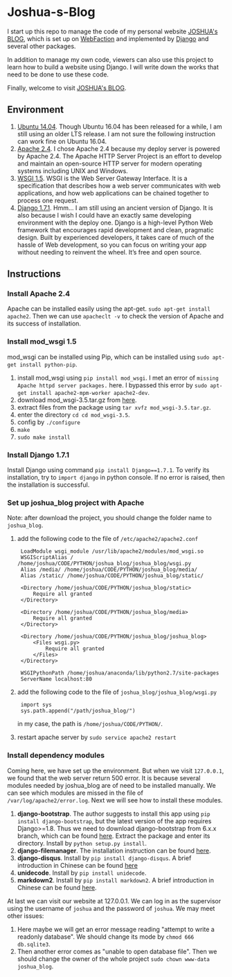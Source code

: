 # Joshua-s-Blog

I start up this repo to manage the code of my personal website [JOSHUA's BLOG](http://joshua881228.webfactional.com), which is set up on [WebFaction](https://www.webfaction.com/) and implemented by [Django](https://www.djangoproject.com/) and several other packages.

In addition to manage my own code, viewers can also use this project to learn how to build a website using Django. I will write down the works that need to be done to use these code.

Finally, welcome to visit [JOSHUA's BLOG](http://joshua881228.webfactional.com).

## Environment

1. [Ubuntu 14.04](http://www.ubuntu.com/). Though Ubuntu 16.04 has been released for a while, I am still using an older LTS release. I am not sure the following instruction can work fine on Ubuntu 16.04.
2. [Apache 2.4](http://httpd.apache.org/). I chose Apache 2.4 because my deploy server is powered by Apache 2.4. The Apache HTTP Server Project is an effort to develop and maintain an open-source HTTP server for modern operating systems including UNIX and Windows. 
3. [WSGI 1.5](http://wsgi.readthedocs.io/en/latest/index.html). WSGI is the Web Server Gateway Interface. It is a specification that describes how a web server communicates with web applications, and how web applications can be chained together to process one request.
4. [Django 1.7.1](https://www.djangoproject.com/). Hmm... I am still using an ancient version of Django. It is also because I wish I could have an exactly same developing environment with the deploy one. Django is a high-level Python Web framework that encourages rapid development and clean, pragmatic design. Built by experienced developers, it takes care of much of the hassle of Web development, so you can focus on writing your app without needing to reinvent the wheel. It’s free and open source. 

## Instructions

### Install Apache 2.4

Apache can be installed easily using the apt-get. `sudo apt-get install apache2`. Then we can use `apacheclt -v` to check the version of Apache and its success of installation.

### Install mod_wsgi 1.5
    
mod_wsgi can be installed using Pip, which can be installed using `sudo apt-get install python-pip`.

1. install mod_wsgi using `pip install mod_wsgi`. I met an error of `missing Apache httpd server packages.` here. I bypassed this error by `sudo apt-get install apache2-mpm-worker apache2-dev`.
2. download mod_wsgi-3.5.tar.gz from [here](http://modwsgi.readthedocs.io/en/latest/release-notes/version-3.5.html).
3. extract files from the package using `tar xvfz mod_wsgi-3.5.tar.gz`.
4. enter the directory `cd cd mod_wsgi-3.5`.
5. config by `./configure`
6. `make`
7. `sudo make install`

### Install Django 1.7.1

Install Django using command `pip install Django==1.7.1`. To verify its installation, try to `import django` in python console. If no error is raised, then the installation is successful. 

### Set up joshua_blog project with Apache

Note: after download the project, you should change the folder name to `joshua_blog`.

1. add the following code to the file of `/etc/apache2/apache2.conf`

        LoadModule wsgi_module /usr/lib/apache2/modules/mod_wsgi.so
        WSGIScriptAlias / /home/joshua/CODE/PYTHON/joshua_blog/joshua_blog/wsgi.py
        Alias /media/ /home/joshua/CODE/PYTHON/joshua_blog/media/
        Alias /static/ /home/joshua/CODE/PYTHON/joshua_blog/static/

        <Directory /home/joshua/CODE/PYTHON/joshua_blog/static>
            Require all granted
        </Directory>

        <Directory /home/joshua/CODE/PYTHON/joshua_blog/media>
            Require all granted
        </Directory>

        <Directory /home/joshua/CODE/PYTHON/joshua_blog/joshua_blog>
            <Files wsgi.py>
                Require all granted
            </Files>
        </Directory>

        WSGIPythonPath /home/joshua/anaconda/lib/python2.7/site-packages
        ServerName localhost:80

2. add the following code to the file of `joshua_blog/joshua_blog/wsgi.py`

        import sys
        sys.path.append("/path/joshua_blog/")

    in my case, the path is `/home/joshua/CODE/PYTHON/`.

3. restart apache server by `sudo service apache2 restart`

### Install dependency modules
Coming here, we have set up the environment. But when we visit `127.0.0.1`, we found that the web server return 500 error. It is because several modules needed by joshua_blog are of need to be installed manually. We can see which modules are missed in the file of `/var/log/apache2/error.log`. Next we will see how to install these modules.

1. **django-bootstrap**. The author suggests to install this app using `pip install django-bootstrap`, but the latest version of the app requires Django>=1.8. Thus we need to download django-bootstrap from 6.x.x branch, which can be found [here](https://pypi.python.org/pypi/django-bootstrap3/6.2.0). Extract the package and enter its directory. Install by `python setup.py install`.
2. **django-filemanager**. The installation instruction can be found [here](http://joshua881228.webfactional.com/blog_using-imgiitroorkee-django-filemanager_59/).
3. **django-disqus**. Install by `pip install django-disqus`. A brief introduction in Chinese can be found [here](http://joshua881228.webfactional.com/blog_li-yong-disquskuai-su-da-jian-ping-lun-xi-tong_57/)
4. **unidecode**. Install by `pip install unidecode`.
5. **markdown2**. Install by `pip install markdown2`. A brief introduction in Chinese can be found [here](http://joshua881228.webfactional.com/blog_zai-djangogong-cheng-zhong-shi-yong-markdown_41/).

At last we can visit our website at 127.0.0.1. We can log in as the supervisor using the username of `joshua` and the password of `joshua`. We may meet other issues:

1. Here maybe we will get an error message reading "attempt to write a readonly database". We should change its mode by `chmod 666 db.sqlite3`.
2. Then another error comes as "unable to open database file". Then we should change the owner of the whole project `sudo chown www-data joshua_blog`.